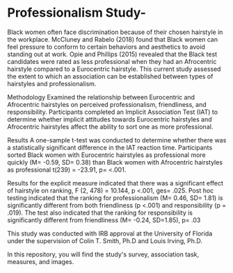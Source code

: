 # Professionalism Study-

Black women often face discrimination because of their chosen hairstyle in the workplace. McCluney and Rabelo (2018) found that Black women can feel pressure to conform to certain behaviors and aesthetics to avoid standing out at work. Opie and Phillips (2015) revealed that the Black test candidates were rated as less professional when they had an Afrocentric hairstyle compared to a Eurocentric hairstyle. This current study assessed the extent to which an association can be established between types of hairstyles and professionalism.

Methodology
Examined the relationship between Eurocentric and Afrocentric hairstyles on perceived professionalism, friendliness, and responsibility. 
Participants completed an Implicit Association Test (IAT) to determine whether implicit attitudes towards Eurocentric hairstyles and Afrocentric hairstyles affect the ability to sort one as more professional.

Results
A one-sample t-test was conducted to determine whether there was a statistically significant difference in the IAT reaction time. Participants sorted Black women with Eurocentric hairstyles as professional more quickly (M= -0.59, SD= 0.38) than Black women with Afrocentric hairstyles as professional t(239) = -23.91, p= <.001.

Results for the explicit measure indicated that there was a significant effect of hairstyle on ranking, F (2, 478) = 10.144, p <.001, ges= .025. Post hoc testing indicated that the ranking for professionalism (M= 0.46, SD= 1.81) is significantly different from both friendliness (p <.001) and responsibility (p = .019). The test also indicated that the ranking for responsibility is significantly different from friendliness (M= -0.24, SD=1.85), p= .03

This study was conducted with IRB approval at the University of Florida under the supervision of Colin T. Smith, Ph.D and Louis Irving, Ph.D. 

In this repository, you will find the study's survey, association task, measures, and images.  

